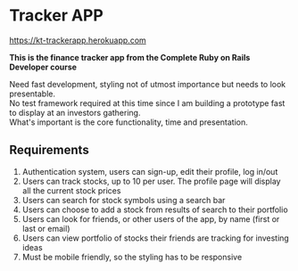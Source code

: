 # Tracker APP
https://kt-trackerapp.herokuapp.com

<b>This is the finance tracker app from the Complete Ruby on Rails Developer course</b>

Need fast development, styling not of utmost importance but needs to look presentable. <br />
No test framework required at this time since I am building a prototype fast to display at an investors gathering. <br/>
What's important is the core functionality, time and presentation.

## Requirements

1. Authentication system, users can sign-up, edit their profile, log in/out
2. Users can track stocks, up to 10 per user. The profile page will display all the current stock prices
3. Users can search for stock symbols using a search bar
4. Users can choose to add a stock from results of search to their portfolio
5. Users can look for friends, or other users of the app, by name (first or last or email)
6. Users can view portfolio of stocks their friends are tracking for investing ideas
7. Must be mobile friendly, so the styling has to be responsive


